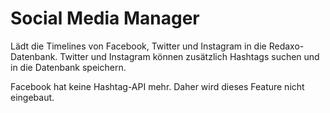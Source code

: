 # Social Media Manager

Lädt die Timelines von Facebook, Twitter und Instagram in die Redaxo-Datenbank. Twitter und Instagram können zusätzlich Hashtags suchen und in die Datenbank speichern.

Facebook hat keine Hashtag-API mehr. Daher wird dieses Feature nicht eingebaut.
